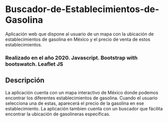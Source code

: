 # Buscador-de-Establecimientos-de-Gasolina
Aplicación web que dispone al usuario de un mapa con la ubicación de establecimientos de gasolina en México y el precio de venta de estos establecimientos.

### Realizado en el año 2020. Javascript. Bootstrap with bootswatch. Leaflet JS

## Descripción
La aplicación cuenta con un mapa interactivo de México donde podemos encontrar los diferentes establecimientos de gasolina. Cuando el usuario selecciona una de estas, aparecerá el precio de la gasolina en ese establecimiento. La aplicación tambien cuenta con un buscador que fácilita encontrar la ubicación de gasolineras específicas.
